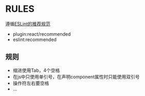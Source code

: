 # RULES

遵循[ESLint的推荐规范](http://eslint.org/docs/rules/)
* plugin:react/recommended
* eslint:recommended

## 规则

* 缩进使用Tab，4个空格
* 在js中只使用单引号，在声明component属性时只能使用双引号
* 操作符左右要空格
* ...